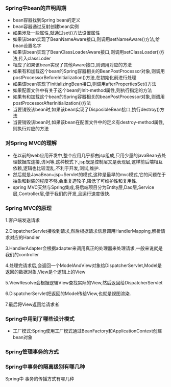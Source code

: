 ### Spring中bean的声明周期

- bean容器找到Spring bean的定义
- bean容器通过反射创建bean实例
- 如果涉及一些属性,就通过set()方法设置属性
- 如果该bean实现了BeanNameAware接口,则调用setNameAware()方法,给bean设置名字
- 如果该bean实现了BeanClassLoaderAware接口,则调用setClassLoader()方法,传入classLoder
- 相应了如果该bean实现了其他Aware接口,则调用对应的方法
- 如果有和加载这个bean的Spring容器相关的BeanPostProcessor对象,则调用postProcessorBeforeInitialization()方法,在初始化前进行处理
- 如果该bean实现了InitializingBean接口,则调用afterPropertiesSet()方法
- 如果配置文件中有关于这个bean的Init-method属性,则执行指定的方法
- 如果有和加载这个bean的Spring容器相关的beanPostProcessor对象,则调用postProcessorAfterInitialization()方法
- 当要销毁该bean时,如果该bean实现了DisposibleBean接口,执行destroy()方法
- 当要销毁该bean时,如果该bean在配置文件中的定义有destroy-method属性,则执行对应的方法

### 对Spring MVC的理解

- 在以前的web应用开发中,整个应用几乎都由jsp组成,只用少量的javaBean去处理数据库连接,访问等,这种模式下,jsp既是控制层又是表现层,这样前后端相互依赖,逻辑也比较混乱,不利于开发,测试,维护.
- 然后就是JavaBean+jsp+Servlet的模式,这种是最早的mvc模式,它的问题在于抽象和封装的程度不够,会重复造轮子,降低了可维护性和复用性.
- spring MVC天然与Spring集成,将后端项目分为Entity层,Dao层,Service层,Controller层,便于我们的开发,且运行速度很快.

### Spring MVC的原理

1.客户端发送请求

2.DispatcherServlet接收到请求,然后根据请求信息调用HandlerMapping,解析请求对应的Handler

3.HandlerAdapter会根据adapter来调用真正的处理器来处理请求,一般来说就是我们的controller

4.处理完请求后,会返回一个ModelAndView对象给DispatcherServlet,Model是返回的数据对象,View是个逻辑上的View

5.ViewResolve会根据逻辑View查找实际的View,然后返回给DispatcherServlet

6.DispatcherServlet把返回的Model传给View,也就是视图渲染.

7.最后将View返回给请求者

### Spring中用到了哪些设计模式

- 工厂模式:Spring使用工厂模式通过BeanFactory和ApplicationContext创建bean对象

### Spring管理事务的方式

### Spring中事务的隔离级别有哪几种

Spring中 事务的传播方式有哪几种

